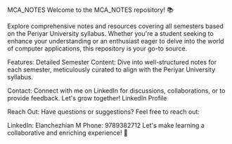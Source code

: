 MCA_NOTES
Welcome to the MCA_NOTES repository! 📚

Explore comprehensive notes and resources covering all semesters based on the Periyar University syllabus. Whether you're a student seeking to enhance your understanding or an enthusiast eager to delve into the world of computer applications, this repository is your go-to source.

Features:
Detailed Semester Content: Dive into well-structured notes for each semester, meticulously curated to align with the Periyar University syllabus.

Contact: Connect with me on LinkedIn for discussions, collaborations, or to provide feedback. Let's grow together!
LinkedIn Profile

Reach Out:
Have questions or suggestions? Feel free to reach out:

LinkedIn: Elanchezhian M
Phone: 9789382712
Let's make learning a collaborative and enriching experience! 🚀
